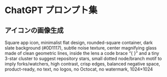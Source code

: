 # ChatGPT プロンプト集

## アイコンの画像生成
Square app icon, minimalist flat design, rounded-square container, dark slate background (#0D1117), subtle noise texture, center magnifying glass made of clean geometric lines, inside the lens a code brace “{ }” and a tiny 3-star cluster to suggest repository stars, small dotted node/branch motif to imply forks/watchers, high contrast, crisp edges, balanced negative space, product-ready, no text, no logos, no Octocat, no watermark, 1024×1024
